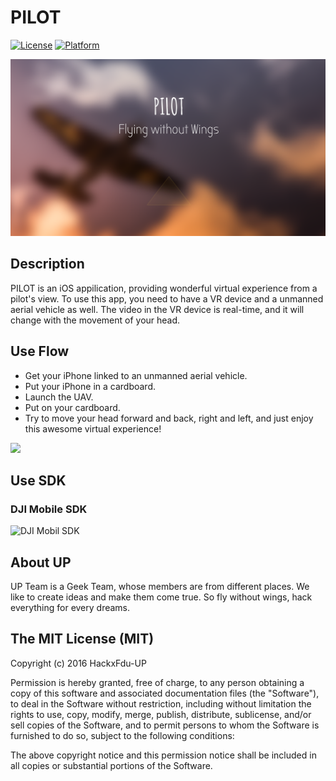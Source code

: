 # PILOT

[![License](https://img.shields.io/cocoapods/l/JZMultiChoicesCircleButton.svg?style=flat)](http://cocoapods.org/pods/JZMultiChoicesCircleButton)
[![Platform](https://img.shields.io/cocoapods/p/JZMultiChoicesCircleButton.svg?style=flat)](http://cocoapods.org/pods/JZMultiChoicesCircleButton)

![](bg.PNG)

## Description

PILOT is an iOS appilication, providing wonderful virtual experience from a pilot's view. To use this app, you need to have a VR device and a unmanned aerial vehicle as well. The video in the VR device is real-time, and it will change with the movement of your head.

## Use Flow

- Get your iPhone linked to an unmanned aerial vehicle.
- Put your iPhone in a cardboard. 
- Launch the UAV.
- Put on your cardboard.
- Try to move your head forward and back, right and left, and just enjoy this awesome virtual experience!  

![](http://ocp5vadja.bkt.clouddn.com/Al.png)

## Use SDK

### DJI Mobile SDK

![DJI Mobil SDK](http://ocp5vadja.bkt.clouddn.com/20150401141527821335.jpg)

## About UP

UP Team is a Geek Team, whose members are from different places. We like to create ideas and make them come true. So fly without wings, hack everything for every dreams. 

## The MIT License (MIT)

Copyright (c) 2016 HackxFdu-UP

Permission is hereby granted, free of charge, to any person obtaining a copy of this software and associated documentation files (the "Software"), to deal in the Software without restriction, including without limitation the rights to use, copy, modify, merge, publish, distribute, sublicense, and/or sell copies of the Software, and to permit persons to whom the Software is furnished to do so, subject to the following conditions:

The above copyright notice and this permission notice shall be included in all copies or substantial portions of the Software.
